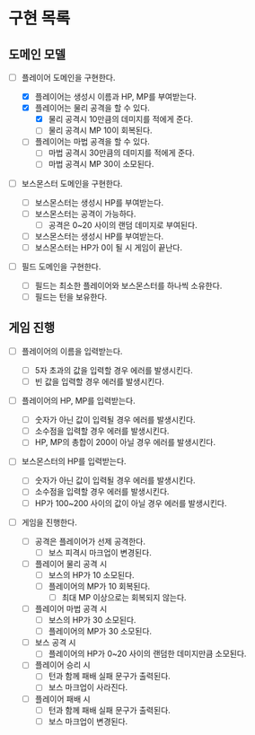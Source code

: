 # 구현 목록

## 도메인 모델

- [ ] 플레이어 도메인을 구현한다.

  - [x] 플레이어는 생성시 이름과 HP, MP를 부여받는다.
  - [x] 플레이어는 물리 공격을 할 수 있다.
    - [x] 물리 공격시 10만큼의 데미지를 적에게 준다.
    - [ ] 물리 공격시 MP 10이 회복된다.
  - [ ] 플레이어는 마법 공격을 할 수 있다.
    - [ ] 마법 공격시 30만큼의 데미지를 적에게 준다.
    - [ ] 마법 공격시 MP 30이 소모된다.

- [ ] 보스몬스터 도메인을 구현한다.

  - [ ] 보스몬스터는 생성시 HP를 부여받는다.
  - [ ] 보스몬스터는 공격이 가능하다.
    - [ ] 공격은 0~20 사이의 랜덤 데미지로 부여된다.
  - [ ] 보스몬스터는 생성시 HP를 부여받는다.
  - [ ] 보스몬스터는 HP가 0이 될 시 게임이 끝난다.

- [ ] 필드 도메인을 구현한다.
  - [ ] 필드는 최소한 플레이어와 보스몬스터를 하나씩 소유한다.
  - [ ] 필드는 턴을 보유한다.

## 게임 진행

- [ ] 플레이어의 이름을 입력받는다.

  - [ ] 5자 초과의 값을 입력할 경우 에러를 발생시킨다.
  - [ ] 빈 값을 입력할 경우 에러를 발생시킨다.

- [ ] 플레이어의 HP, MP를 입력받는다.

  - [ ] 숫자가 아닌 값이 입력될 경우 에러를 발생시킨다.
  - [ ] 소수점을 입력할 경우 에러를 발생시킨다.
  - [ ] HP, MP의 총합이 200이 아닐 경우 에러를 발생시킨다.

- [ ] 보스몬스터의 HP를 입력받는다.

  - [ ] 숫자가 아닌 값이 입력될 경우 에러를 발생시킨다.
  - [ ] 소수점을 입력할 경우 에러를 발생시킨다.
  - [ ] HP가 100~200 사이의 값이 아닐 경우 에러를 발생시킨다.

- [ ] 게임을 진행한다.

  - [ ] 공격은 플레이어가 선제 공격한다.
    - [ ] 보스 피격시 마크업이 변경된다.
  - [ ] 플레이어 물리 공격 시
    - [ ] 보스의 HP가 10 소모된다.
    - [ ] 플레이어의 MP가 10 회복된다.
      - [ ] 최대 MP 이상으로는 회복되지 않는다.
  - [ ] 플레이어 마법 공격 시
    - [ ] 보스의 HP가 30 소모된다.
    - [ ] 플레이어의 MP가 30 소모된다.
  - [ ] 보스 공격 시
    - [ ] 플레이어의 HP가 0~20 사이의 랜덤한 데미지만큼 소모된다.
  - [ ] 플레이어 승리 시
    - [ ] 턴과 함께 패배 실패 문구가 출력된다.
    - [ ] 보스 마크업이 사라진다.
  - [ ] 플레이어 패배 시
    - [ ] 턴과 함께 패배 실패 문구가 출력된다.
    - [ ] 보스 마크업이 변경된다.
